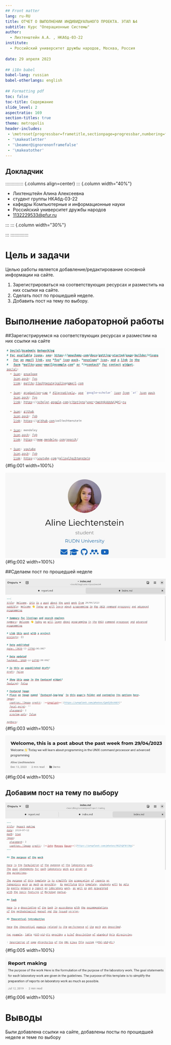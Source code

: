 ```yaml
---
## Front matter
lang: ru-RU
title: ОТЧЕТ О ВЫПОЛНЕНИИ ИНДИВИДУАЛЬНОГО ПРОЕКТА. ЭТАП №4
subtitle: Курс "Операционные Системы"
author:
  - Лихтенштейн А.А. , НКАбд-03-22
institute:
  - Российский университет дружбы народов, Москва, Россия
  
date: 29 апреля 2023

## i18n babel
babel-lang: russian
babel-otherlangs: english

## Formatting pdf
toc: false
toc-title: Содержание
slide_level: 2
aspectratio: 169
section-titles: true
theme: metropolis
header-includes:
 - \metroset{progressbar=frametitle,sectionpage=progressbar,numbering=fraction}
 - '\makeatletter'
 - '\beamer@ignorenonframefalse'
 - '\makeatother'
---
```



## Докладчик

:::::::::::::: {.columns align=center}
::: {.column width="40%"}

  * Лихтенштейн Алина Алексеевна
  * студент группы НКАбд-03-22
  * кафедры Компьютерные и информационные науки 
  * Российский университет дружбы народов
  * [1132229533@pfur.ru](mailto:1132229533@pfur.ru)
  

:::
::: {.column width="30%"}


:::
::::::::::::::


# Цель и задачи
Целью работы является добавление/редактирование основной информации на сайте.

1. Зарегистрироваться на соответствующих ресурсах и разместить на них ссылки на сайте.
2. Сделать пост по прошедшей неделе.
3. Добавить пост на тему по выбору.

# Выполнение лабораторной работы

##Зарегистрируемся на соответствующих ресурсах и разместим на них ссылки на сайте

![](image/1.png){#fig:001 width=100%}

![](image/2.png){#fig:002 width=100%}

##Сделаем пост по прошедшей неделе

![](image/3.png){#fig:003 width=100%}

![](image/4.png){#fig:004 width=100%}

## Добавим пост на тему по выбору

![](image/5.png){#fig:005 width=100%}

![](image/6.png){#fig:006 width=100%}


# Выводы
Были добавлена ссылки на сайте, добавлены посты по прошедшей неделе и теме по выбору

